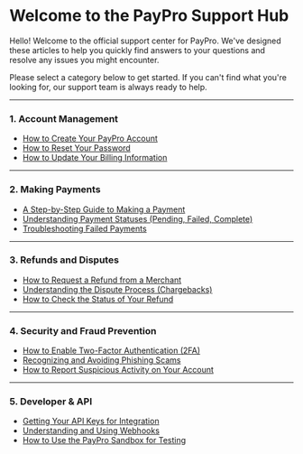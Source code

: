 # Welcome to the PayPro Support Hub

Hello! Welcome to the official support center for PayPro. We've designed these articles to help you quickly find answers to your questions and resolve any issues you might encounter.

Please select a category below to get started. If you can't find what you're looking for, our support team is always ready to help.

---

### 1. Account Management
* [How to Create Your PayPro Account](./01-account-management/01-creating-your-account.md)
* [How to Reset Your Password](./01-account-management/02-resetting-your-password.md)
* [How to Update Your Billing Information](./01-account-management/03-updating-billing-info.md)

---

### 2. Making Payments
* [A Step-by-Step Guide to Making a Payment](./02-making-payments/01-how-to-make-a-payment.md)
* [Understanding Payment Statuses (Pending, Failed, Complete)](./02-making-payments/02-understanding-payment-statuses.md)
* [Troubleshooting Failed Payments](./02-making-payments/03-troubleshooting-failed-payments.md)

---

### 3. Refunds and Disputes
* [How to Request a Refund from a Merchant](./03-refunds-and-disputes/01-requesting-a-refund.md)
* [Understanding the Dispute Process (Chargebacks)](./03-refunds-and-disputes/02-how-disputes-work.md)
* [How to Check the Status of Your Refund](./03-refunds-and-disputes/03-checking-refund-status.md)

---

### 4. Security and Fraud Prevention
* [How to Enable Two-Factor Authentication (2FA)](./04-security-and-fraud/01-enabling-two-factor-auth.md)
* [Recognizing and Avoiding Phishing Scams](./04-security-and-fraud/02-recognizing-phishing-scams.md)
* [How to Report Suspicious Activity on Your Account](./04-security-and-fraud/03-reporting-suspicious-activity.md)

---

### 5. Developer & API
* [Getting Your API Keys for Integration](./05-developer-and-api/01-getting-your-api-keys.md)
* [Understanding and Using Webhooks](./05-developer-and-api/02-understanding-webhooks.md)
* [How to Use the PayPro Sandbox for Testing](./05-developer-and-api/03-using-the-sandbox-environment.md)